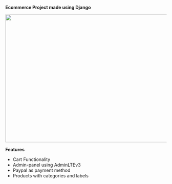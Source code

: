 **Ecommerce Project made using Django**

<p><image src="./static/img/app_img.png" width="900" height="400" /></p>

**Features**
- Cart Functionality
- Admin-panel using AdminLTEv3
- Paypal as payment method
- Products with categories and labels
